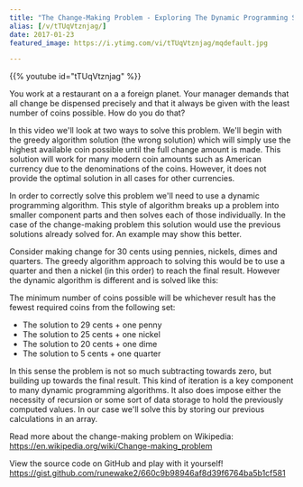 ```yaml
---
title: "The Change-Making Problem - Exploring The Dynamic Programming Solution"
alias: [/v/tTUqVtznjag/]
date: 2017-01-23
featured_image: https://i.ytimg.com/vi/tTUqVtznjag/mqdefault.jpg

---
```


{{% youtube id="tTUqVtznjag" %}}

You work at a restaurant on a a foreign planet. Your manager demands that all change be dispensed precisely and that it always be given with the least number of coins possible. How do you do that?

In this video we'll look at two ways to solve this problem. We'll begin with the greedy algorithm solution (the wrong solution) which will simply use the highest available coin possible until the full change amount is made. This solution will work for many modern coin amounts such as American currency due to the denominations of the coins. However, it does not provide the optimal solution in all cases for other currencies.

In order to correctly solve this problem we'll need to use a dynamic programming algorithm. This style of algorithm breaks up a problem into smaller component parts and then solves each of those individually. In the case of the change-making problem this solution would use the previous solutions already solved for. An example may show this better.

Consider making change for 30 cents using pennies, nickels, dimes and quarters. The greedy algorithm approach to solving this would be to use a quarter and then a nickel (in this order) to reach the final result. However the dynamic algorithm is different and is solved like this:

The minimum number of coins possible will be whichever result has the fewest required coins from the following set:
- The solution to 29 cents + one penny
- The solution to 25 cents + one nickel
- The solution to 20 cents + one dime
- The solution to 5 cents + one quarter

In this sense the problem is not so much subtracting towards zero, but building up towards the final result. This kind of iteration is a key component to many dynamic programming algorithms. It also does impose either the necessity of recursion or some sort of data storage to hold the previously computed values. In our case we'll solve this by storing our previous calculations in an array.

Read more about the change-making problem on Wikipedia: https://en.wikipedia.org/wiki/Change-making_problem

View the source code on GitHub and play with it yourself! https://gist.github.com/runewake2/660c9b98946af8d39f6764ba5b1cf581